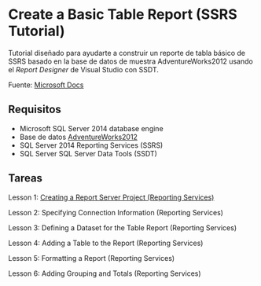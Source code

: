 # Create a Basic Table Report (SSRS Tutorial)

Tutorial diseñado para ayudarte a construir un reporte de tabla básico de SSRS
basado en la base de datos de muestra AdventureWorks2012 usando el *Report Designer*
de Visual Studio con SSDT.

Fuente: [Microsoft Docs](https://docs.microsoft.com/en-us/sql/reporting-services/create-a-basic-table-report-ssrs-tutorial)

## Requisitos

- Microsoft SQL Server 2014 database engine
- Base de datos [AdventureWorks2012](https://github.com/Microsoft/sql-server-samples/releases/tag/adventureworks)
- SQL Server 2014 Reporting Services (SSRS)
- SQL Server SQL Server Data Tools (SSDT)

## Tareas

Lesson 1: [Creating a Report Server Project (Reporting Services)](https://docs.microsoft.com/en-us/sql/reporting-services/lesson-1-creating-a-report-server-project-reporting-services?view=sql-server-2014)

Lesson 2: Specifying Connection Information (Reporting Services)

Lesson 3: Defining a Dataset for the Table Report (Reporting Services)

Lesson 4: Adding a Table to the Report (Reporting Services)

Lesson 5: Formatting a Report (Reporting Services)

Lesson 6: Adding Grouping and Totals (Reporting Services)
